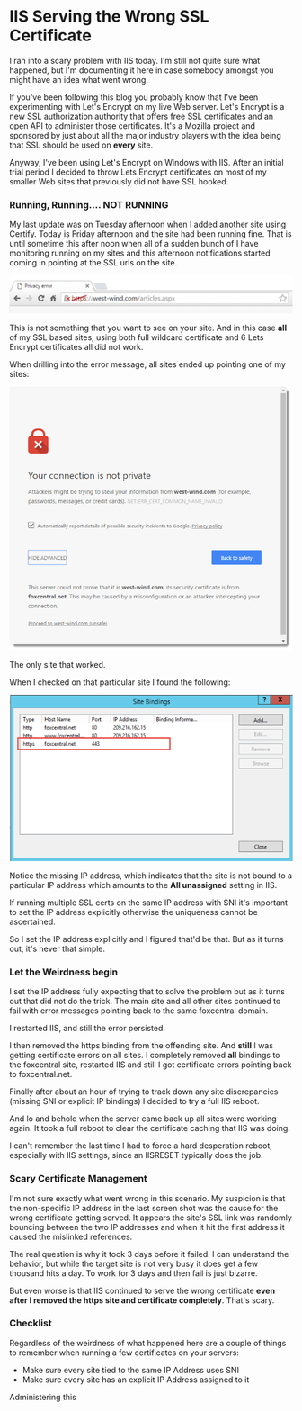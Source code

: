 # IIS Serving the Wrong SSL Certificate

I ran into a scary problem with IIS today. I'm still not quite sure what happened, but I'm documenting it here in case somebody amongst you might have an idea what went wrong.

If you've been following this blog you probably know that I've been experimenting with Let's Encrypt on my live Web server. Let's Encrypt is a new SSL authorization authority that offers free SSL certificates and an open API to administer those certificates. It's a Mozilla project and sponsored by just about all the major industry players with the idea being that SSL should be used on **every** site.

Anyway, I've been using Let's Encrypt on Windows with IIS. After an initial trial period I decided to throw Lets Encrypt certificates on most of my smaller Web sites that previously did not have SSL hooked.

### Running, Running.... NOT RUNNING
My last update was on Tuesday afternoon when I added another site using Certify. Today is Friday afternoon and the site had been running fine. That is until sometime this after noon when all of a sudden bunch of  I have monitoring running on my sites and this afternoon notifications started coming in pointing at the SSL urls on the site.

![](HttpsPrivacyError.png)

This is not something that you want to see on your site. And in this case **all** of my SSL based sites, using both full wildcard certificate and 6 Lets Encrypt certificates all did not work.

When drilling into the error message, all sites ended up pointing one of my sites:

![](errormessage.png)

The only site that worked.

When I checked on that particular site I found the following:

![](MissingIpAddress.png)

Notice the missing IP address, which indicates that the site is not bound to a particular IP address which amounts to the **All unassigned** setting in IIS. 

If running multiple SSL certs on the same IP address with SNI it's important to set the IP address explicitly otherwise the uniqueness cannot be ascertained.

So I set the IP address explicitly and I figured that'd be that. But as it turns out, it's never that simple.

### Let the Weirdness begin
I set the IP address fully expecting that to solve the problem but as it turns out that did not do the trick. The main site and all other sites continued to fail with error messages pointing back to the same foxcentral domain.

I restarted IIS, and still the error persisted.

I then removed the https binding from the offending site. And **still** I was getting certificate errors on all sites. I completely removed **all** bindings to the foxcentral site, restarted IIS and still I got certificate errors pointing back to foxcentral.net.

Finally after about an hour of trying to track down any site discrepancies (missing SNI or explicit IP bindings) I decided to try a full IIS reboot.

And lo and behold when the server came back up all sites were working again. It took a full reboot to clear the certificate caching that IIS was doing.

I can't remember the last time I had to force a hard desperation reboot, especially with IIS settings, since an IISRESET typically does the job. 

### Scary Certificate Management
I'm not sure exactly what went wrong in this scenario. My suspicion is that the non-specific IP address in the last screen shot was the cause for the wrong certificate getting served. It appears the site's SSL link was randomly bouncing between the two IP addresses and when it hit the first address it caused the mislinked references.

The real question is why it took 3 days before it failed. I can understand the behavior, but while the target site is not very busy it does get a few thousand hits a day. To work for 3 days and then fail is just bizarre.

But even worse is that IIS continued to serve the wrong certificate **even after I removed the https site and certificate completely**. That's scary.


### Checklist
Regardless of the weirdness of what happened here are a couple of things to remember when running a few certificates on your servers:

* Make sure every site tied to the same IP Address uses SNI
* Make sure every site has an explicit IP Address assigned to it

Administering this 



<!-- Post Configuration -->
<!--
```xml
<abstract>
</abstract>
<categories>
</categories>
<keywords>
</keywords>
<weblog>
Rick's Wordpress Weblog
</weblog>
```
-->
<!-- End Post Configuration -->
